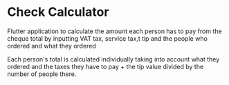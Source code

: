 # Check Calculator

Flutter application to calculate the amount each person has to pay from the cheque total by inputting VAT tax, service tax,t tip and the people who ordered and what they ordered

Each person's total is calculated individually taking into account what they ordered and the taxes they have to pay + the tip value divided by the number of people there.
